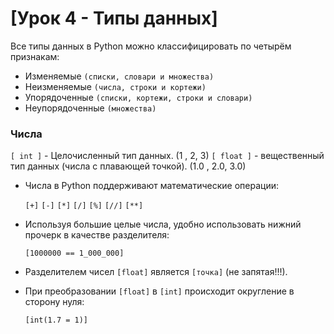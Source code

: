# [Урок 4 - Типы данных]
 
Все типы данных в Python можно классифицировать по четырём признакам:
- Изменяемые `(списки, словари и множества)`
- Неизменяемые `(числа, строки и кортежи)`
- Упорядоченные `(списки, кортежи, строки и словари)`
- Неупорядоченные `(множества)`

### Числа  

`[ int ]` - Целочисленный тип данных. (1 , 2, 3)
`[ float ]` - вещественный тип данных (числа с плавающей точкой). (1.0 , 2.0, 3.0)

- Числа в Python поддерживают математические операции:

    `[+]` `[-]` `[*]` `[/]` `[%]` `[//]` `[**]`
  
- Используя большие целые числа, удобно использовать нижний прочерк в качестве разделителя:
  
    `[1000000 == 1_000_000]`
  
- Разделителем чисел `[float]` является `[точка]` (не запятая!!!).
- При преобразовании `[float]` в `[int]` происходит округление в сторону нуля:

    `[int(1.7 = 1)]`
